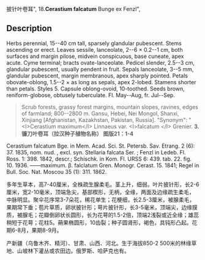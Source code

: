 披针叶卷耳",
18.**Cerastium falcatum** Bunge ex Fenzl",

## Description
Herbs perennial, 15--40 cm tall, sparsely glandular pubescent. Stems ascending or erect. Leaves sessile, lanceolate, 2--6 × 0.2--1 cm, both surfaces and margin pilose, midvein conspicuous, base cuneate, apex acute. Cyme terminal; bracts ovate-lanceolate. Pedicel slender, 2.5--3 cm, glandular pubescent, usually pendent in fruit. Sepals lanceolate, 3--5 mm, glandular pubescent, margin membranous, apex sharply pointed. Petals obovate-oblong, 1.5--2 × as long as sepals, apex 2-lobed. Stamens shorter than petals. Styles 5. Capsule oblong-ovoid, 10-toothed. Seeds brown, reniform-globose, obtusely tuberculate. Fl. May--Aug, fr. Jul--Sep.

> Scrub forests, grassy forest margins, mountain slopes, ravines, edges of farmland; 800--2800 m. Gansu, Hebei, Nei Mongol, Shanxi, Xinjiang [Afghanistan, Kazakhstan, Pakistan, Russia].
  "Synonym": "&lt;I&gt;Cerastium maximum&lt;/I&gt; Linnaeus var. &lt;I&gt;falcatum &lt;/I&gt; Grenier.
**3. 镰刀叶卷耳（拉汉种子植物名称） 图版21：1-4**

Cerastium falcatum Bge. in Mem. Acad. Sci. St. Petersb. Sav. Etrang. 2 (6): 37. 1835, nom. nud. , excl. syn. Stellaria falcata Ser. ; Fenzl in Ledeb. Fl. Ross. 1: 398. 1842, descr.; Schischk. in Kom. Fl. URSS 6: 439. tab. 22. fig. 10. 1936. ——maximum. β. falclatum Gren. Monogr. Cerast. 15. 1841; Regel in Bull. Soc. Nat. Moscou 35 (1): 311. 1862.

多年生草本，高7-40厘米，全株疏生腺柔毛。茎上升，细弱。叶片披针形，长2-6厘米，宽2-10毫米，顶端急尖，基部楔形，无柄，全缘，两面及边缘疏生柔毛，中脉明显。聚伞花序常3-7朵花，稀花单生；花梗细，长2.5-3厘米，被腺柔毛，果期常下垂；苞片草质，卵状披针形；萼片披针形，长3-5毫米，顶端尖，边缘膜质，被腺毛；花瓣倒卵状长圆形，长为花萼的1.5-2倍，顶端2浅裂或近全缘；雄蕊稍短于花萼；花柱5。蒴果椭圆形，10齿裂；种子圆肾形，褐色，具钝形凸起。花期6-8月，果期8-9月。

产新疆（乌鲁木齐、精河）、甘肃、山西、河北。生于海拔850-2 500米的林缘草地、山坡林下灌丛或农田边。俄罗斯、哈萨克也有。
